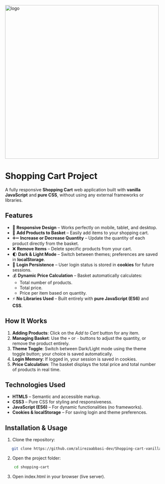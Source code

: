 <img width="500" height="500" alt="logo" src="https://github.com/user-attachments/assets/260da525-99a0-46fa-bc2c-2594407eca05" />

# Shopping Cart Project  

A fully responsive **Shopping Cart** web application built with **vanilla JavaScript** and **pure CSS**, without using any external frameworks or libraries.  

## Features  

- 📱 **Responsive Design** – Works perfectly on mobile, tablet, and desktop.  
- 🛒 **Add Products to Basket** – Easily add items to your shopping cart.  
- ➕➖ **Increase or Decrease Quantity** – Update the quantity of each product directly from the basket.  
- ❌ **Remove Items** – Delete specific products from your cart.  
- 🌓 **Dark & Light Mode** – Switch between themes; preferences are saved in **localStorage**.  
- 🔑 **Login Persistence** – User login status is stored in **cookies** for future sessions.  
- 💰 **Dynamic Price Calculation** – Basket automatically calculates:  
  - Total number of products.  
  - Total price.  
  - Price per item based on quantity.  
- ⚡ **No Libraries Used** – Built entirely with **pure JavaScript (ES6)** and **CSS**.  

## How It Works  

1. **Adding Products**: Click on the *Add to Cart* button for any item.  
2. **Managing Basket**: Use the `+` or `-` buttons to adjust the quantity, or remove the product entirely.  
3. **Theme Toggle**: Switch between Dark/Light mode using the theme toggle button; your choice is saved automatically.  
4. **Login Memory**: If logged in, your session is saved in cookies.  
5. **Price Calculation**: The basket displays the total price and total number of products in real time.  

## Technologies Used  

- **HTML5** – Semantic and accessible markup.  
- **CSS3** – Pure CSS for styling and responsiveness.  
- **JavaScript (ES6)** – For dynamic functionalities (no frameworks).  
- **Cookies & localStorage** – For saving login and theme preferences.  

## Installation & Usage  

1. Clone the repository:  
```bash
   git clone https://github.com/alirezaabbasi-dev/Shopping-cart-vanillaJS.git
```
2.	Open the project folder:
```bash
    cd shopping-cart
```
3.	Open index.html in your browser (live server).
